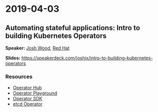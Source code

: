 # 2019-04-03

## Automating stateful applications: Intro to building Kubernetes Operators
**Speaker:** [Josh Wood][josh], [Red Hat][rht]

**Slides:** https://speakerdeck.com/joshix/intro-to-building-kubernetes-operators

### Resources
* [Operator Hub][hub]
* [Operator Playground][learn.]
* [Operator SDK][sdk]
* [etcd Operator][etcd-op]


[etcd-op]: https://github.com/coreos/etcd-operator
[hub]: https://operatorhub.io
[josh]: http://joshix.com
[learn.]: https://learn.openshift.com/operatorframework
[rht]: https://redhat.com
[sdk]: https://github.com/operator-framework/operator-sdk
